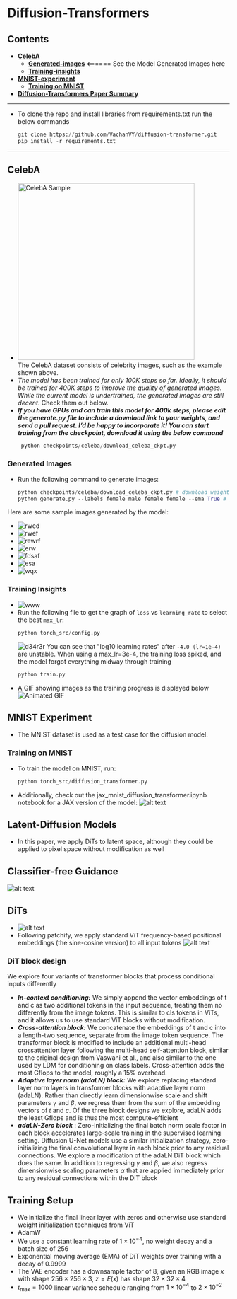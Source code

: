 # Diffusion-Transformers
## Contents
* [**CelebA**](https://github.com/VachanVY/diffusion-transformer?tab=readme-ov-file#celeba) 
   * **[Generated-images](https://github.com/VachanVY/diffusion-transformer?tab=readme-ov-file#generated-images)** <====== See the Model Generated Images here
   * **[Training-insights](https://github.com/VachanVY/diffusion-transformer?tab=readme-ov-file#training-insights)**
* **[MNIST-experiment](https://github.com/VachanVY/diffusion-transformer?tab=readme-ov-file#mnist-experiment)**
   * [**Training on MNIST**](https://github.com/VachanVY/diffusion-transformer?tab=readme-ov-file#training-on-mnist)
* **[Diffusion-Transformers Paper Summary](https://github.com/VachanVY/diffusion-transformer?tab=readme-ov-file#latent-diffusion-models)**

---
* To clone the repo and install libraries from requirements.txt run the below commands
   ```python
   git clone https://github.com/VachanVY/diffusion-transformer.git
   pip install -r requirements.txt
   ```
---
## CelebA
* <img src="images/_____image.png" alt="CelebA Sample" width="400"/>\
   The CelebA dataset consists of celebrity images, such as the example shown above.
* *The model has been trained for only 100K steps so far. Ideally, it should be trained for 400K steps to improve the quality of generated images. While the current model is undertrained, the generated images are still decent*. Check them out below.
* ***If you have GPUs and can train this model for 400k steps, please edit the generate.py file to include a download link to your weights, and send a pull request. I’d be happy to incorporate it! You can start training from the checkpoint, download it using the below command***
  ```python
   python checkpoints/celeba/download_celeba_ckpt.py
  ```

### Generated Images
* Run the following command to generate images:
   ```python
   python checkpoints/celeba/download_celeba_ckpt.py # download weights
   python generate.py --labels female male female female --ema True # generate images
   ```
Here are some sample images generated by the model:
* ![rwed](images/sample_2.png)
* ![rwef](images/sample_3.png)
* ![rewrf](images/gen_96800.png)
* ![erw](images/gen_31200.png)
* ![fdsaf](images/gen_40000.png)
* ![esa](images/gen_50000.png)
* ![wqx](images/gen_64000.png)

### Training Insights
* ![www](images/loss_vs_steps.png)
* Run the following file to get the graph of `loss` vs `learning_rate` to select the best `max_lr`:
  ```python
  python torch_src/config.py
  ```
  ![d34r3r](images/loss_vs_lr.png)
  You can see that "log10 learning rates" after `-4.0 (lr=1e-4)` are unstable. When using a max_lr=3e-4, the training loss spiked, and the model forgot everything midway through training
  ```python
  python train.py
  ```
* A GIF showing images as the training progress is displayed below
 ![Animated GIF](images/training_progress.gif)


## MNIST Experiment
* The MNIST dataset is used as a test case for the diffusion model.


### Training on MNIST
* To train the model on MNIST, run:
   ```python
   python torch_src/diffusion_transformer.py
   ```
* Additionally, check out the jax_mnist_diffusion_transformer.ipynb notebook for a JAX version of the model:
![alt text](images/______image-1.png)


## Latent-Diffusion Models
* In this paper, we apply DiTs to latent space, although they could be applied to pixel space without modification as well

## Classifier-free Guidance
![alt text](images/dit-1.png)

## DiTs
* ![alt text](images/dit.png)
* Following patchify, we apply standard ViT frequency-based positional embeddings (the sine-cosine version) to all input tokens
![alt text](images/dit-2.png)

### DiT block design
We explore four variants of transformer blocks that process conditional inputs differently
* ***In-context conditioning:*** We simply append the vector
embeddings of t and c as two additional tokens in
the input sequence, treating them no differently from
the image tokens. This is similar to cls tokens in
ViTs, and it allows us to use standard ViT blocks without
modification.
* ***Cross-attention block:*** We concatenate the embeddings
of t and c into a length-two sequence, separate from
the image token sequence. The transformer block is
modified to include an additional multi-head crossattention
layer following the multi-head self-attention
block, similar to the original design from Vaswani et
al., and also similar to the one used by LDM for
conditioning on class labels. Cross-attention adds the
most Gflops to the model, roughly a 15% overhead.
* ***Adaptive layer norm (adaLN) block:*** We explore replacing standard layer norm layers in transformer blocks with adaptive layer norm (adaLN). Rather than directly learn dimensionwise scale and shift parameters $\gamma$ and $\beta$, we regress
them from the sum of the embedding vectors of $t$ and
$c$. Of the three block designs we explore, adaLN adds
the least Gflops and is thus the most compute-efficient
* ***adaLN-Zero block*** : Zero-initializing the final batch norm scale factor in each block accelerates large-scale training in the supervised learning setting. Diffusion U-Net models use a similar initialization strategy, zero-initializing the final convolutional layer in each block prior to any residual connections. We explore a modification of the adaLN DiT block which does the same. In addition to regressing $\gamma$ and $\beta$, we also regress dimensionwise scaling parameters $\alpha$ that are applied immediately prior to any residual connections within the DiT block

## Training Setup
* We initialize the final linear layer with zeros and otherwise use standard weight initialization techniques from ViT
* AdamW
* We use a constant learning rate of $1\times 10^{-4}$, no weight decay and a batch size of $256$
* Exponential moving average (EMA) of DiT weights over training with a decay of $0.9999$
* The VAE encoder has a downsample factor of 8, given an
RGB image $x$ with shape $256 \times 256 \times 3$, $z = E(x)$ has shape $32 \times 32 \times 4$
* $t_{\max} = 1000$ linear variance schedule ranging from $1 \times 10^{-4}$ to $2 \times 10^{-2}$
